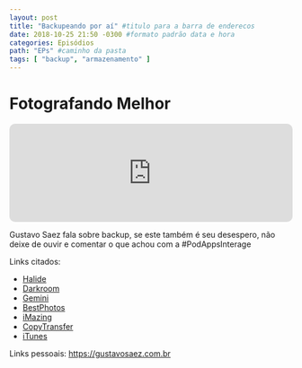 ```yaml
---
layout: post
title: "Backupeando por aí" #titulo para a barra de enderecos
date: 2018-10-25 21:50 -0300 #formato padrão data e hora
categories: Episódios
path: "EPs" #caminho da pasta
tags: [ "backup", "armazenamento" ]
---
```


# Fotografando Melhor

<iframe allow="autoplay *; encrypted-media *; fullscreen *; clipboard-write" frameborder="0" height="175" style="width:100%;max-width:660px;overflow:hidden;border-radius:10px;" sandbox="allow-forms allow-popups allow-same-origin allow-scripts allow-storage-access-by-user-activation allow-top-navigation-by-user-activation" src="https://embed.podcasts.apple.com/us/podcast/podapps/id1434188907?i=1000422601675&theme=auto"></iframe>

Gustavo Saez fala sobre backup, se este também é seu desespero, não deixe de ouvir e comentar o que achou com a #PodAppsInterage

Links citados:
- [Halide](https://apple.co/2qb0Z3Z)
- [Darkroom](https://apple.co/2OLsiAu)
- [Gemini](https://apple.co/2D57wpi)
- [BestPhotos](https://apple.co/2yyvUfe)
- [iMazing](https://imazing.com)
- [CopyTransfer](https://www.copytrans.net/)
- [iTunes](https://www.apple.com/itunes/)

Links pessoais:
https://gustavosaez.com.br